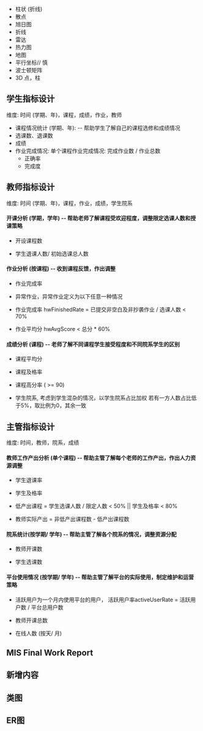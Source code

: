 - 柱状  (折线)
- 散点
- 旭日图
- 折线
- 雷达
- 热力图
- 地图
- 平行坐标// 慎
- 波士顿矩阵
- 3D 点，柱



## 学生指标设计

维度: 时间 (学期、年)，课程，成绩，作业，教师

- 课程情况统计 (学期、年):  -- 帮助学生了解自己的课程选修和成绩情况
- 选课数、退课数 
- 成绩 
- 作业完成情况:  单个课程作业完成情况: 完成作业数 / 作业总数
  - 正确率
  - 完成度



## 教师指标设计

维度: 时间 (学期、年)，课程，作业，成绩，学生院系

#### 开课分析 (学期，学年) -- 帮助老师了解课程受欢迎程度，调整限定选课人数和授课策略

- 开设课程数 

- 学生退课人数/ 初始选课总人数



#### 作业分析 (按课程) -- 收到课程反馈，作出调整

- 作业完成率

- 异常作业，异常作业定义为以下任意一种情况

- 作业完成率 hwFinishedRate = 已提交非空白及非抄袭作业 / 选课人数  <  70%

- 作业平均分 hwAvgScore < 总分 * 60%





#### 成绩分析 (课程) -- 老师了解不同课程学生接受程度和不同院系学生的区别

- 课程平均分

- 课程及格率
- 课程高分率  ( >= 90)
-  学生院系, 考虑到学生混杂的情况，以学生院系占比加权 若有一方人数占比低于5%，取比例为0，其余一致



##  主管指标设计

维度: 时间，教师，院系，成绩



#### 教师工作产出分析 (单个课程) -- 帮助主管了解每个老师的工作产出，作出人力资源调整

- 学生退课率

- 学生及格率

- 低产出课程  = 学生选课人数 / 限定人数 < 50% || 学生及格率 < 80%

- 教师实际产出 = 非低产出课程数 - 低产出课程数  



####  院系统计(按学期/ 学年) -- 帮助主管了解各个院系的情况，调整资源分配

- 教师开课数

- 学生选课数



#### 平台使用情况 (按学期/ 学年) -- 帮助主管了解平台的实际使用，制定维护和运营策略

- 活跃用户为一个月内使用平台的用户，                                                                                                      活跃用户率activeUserRate = 活跃用户数 / 平台总用户数

- 教师开课总数
- 在线人数 (按天/ 月)

## MIS Final Work Report
## 新增内容
## 类图
## ER图

## 